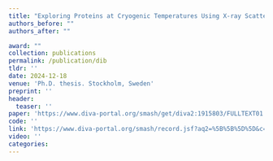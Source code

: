 ```yaml
---
title: "Exploring Proteins at Cryogenic Temperatures Using X-ray Scattering"
authors_before: ""
authors_after: ""

award: ""
collection: publications
permalink: /publication/dib
tldr: ''
date: 2024-12-18
venue: 'Ph.D. thesis. Stockholm, Sweden'
preprint: ''
header: 
  teaser: ''
paper: 'https://www.diva-portal.org/smash/get/diva2:1915803/FULLTEXT01.pdf'
code: '' 
link: 'https://www.diva-portal.org/smash/record.jsf?aq2=%5B%5B%5D%5D&c=5&af=%5B%5D&searchType=SIMPLE&sortOrder2=title_sort_asc&query=maddalena+bin&language=en&pid=diva2%3A1915803&aq=%5B%5B%5D%5D&sf=all&aqe=%5B%5D&sortOrder=author_sort_asc&onlyFullText=false&noOfRows=50&dswid=-8971'
video: ''
categories:
---
```

